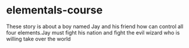# elementals-course
These story is about a boy named Jay and his friend how can control all four elements.Jay must fight his nation and fight the evil wizard who is willing take over the world
